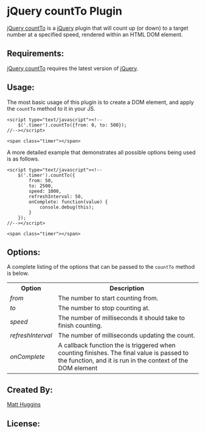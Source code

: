jQuery countTo Plugin
=====================
[jQuery countTo](https://github.com/mhuggins/jquery-countTo) is a [jQuery](http://jquery.com) plugin that will count up (or down) to a target number at a specified speed, rendered within an HTML DOM element.

Requirements:
-------------
[jQuery countTo](https://github.com/mhuggins/jquery-countTo) requires the latest version of [jQuery](http://jquery.com).

Usage:
------
The most basic usage of this plugin is to create a DOM element, and apply the `countTo` method to it in your JS.

    <script type="text/javascript"><!--
        $('.timer').countTo({from: 0, to: 500});
    //--></script>
    
    <span class="timer"></span>

A more detailed example that demonstrates all possible options being used is as follows.

    <script type="text/javascript"><!--
        $('.timer').countTo({
            from: 50,
            to: 2500,
            speed: 1000,
            refreshInterval: 50,
            onComplete: function(value) {
                console.debug(this);
            }
        });
    //--></script>
    
    <span class="timer"></span>

Options:
--------
A complete listing of the options that can be passed to the `countTo` method is below.

<table>
  <tr>
    <th>Option</th>
    <th>Description</th>
  </tr>
  <tr>
    <td><i>from</i></td>
    <td>The number to start counting from.</td>
  </tr>
  <tr>
    <td><i>to</i></td>
    <td>The number to stop counting at.</td>
  </tr>
  <tr>
    <td><i>speed</i></td>
    <td>The number of milliseconds it should take to finish counting.</td>
  </tr>
  <tr>
    <td><i>refreshInterval</i></td>
    <td>The number of milliseconds updating the count.</td>
  </tr>
  <tr>
    <td><i>onComplete</i></td>
    <td>A callback function the is triggered when counting finishes.  The final value is
        passed to the function, and it is run in the context of the DOM element</td>
  </tr>
</table>

Created By:
-----------
[Matt Huggins](http://www.matthuggins.com)

License:
--------
